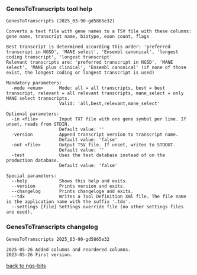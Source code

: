### GenesToTranscripts tool help
	GenesToTranscripts (2025_03-90-gd5865e32)
	
	Converts a text file with gene names to a TSV file with these columns: gene name, transcript name, biotype, exon count, flags
	
	Best transcript is determined according this order: 'preferred transcript in NGSD', 'MANE select', 'Ensembl canonical', 'longest coding transcript', 'longest transcript'
	Relevant transcripts are: 'preferred transcript in NGSD', 'MANE select', 'MANE plus clinical', 'Ensembl canonical' (if none of those exist, the longest coding or longest transcript is used)
	
	Mandatory parameters:
	  -mode <enum>      Mode: all = all transcripts, best = best transcript, relevant = all relevant transcripts, mane_select = only MANE select transcripts.
	                    Valid: 'all,best,relevant,mane_select'
	
	Optional parameters:
	  -in <file>        Input TXT file with one gene symbol per line. If unset, reads from STDIN.
	                    Default value: ''
	  -version          Append transcript version to transcript name.
	                    Default value: 'false'
	  -out <file>       Output TSV file. If unset, writes to STDOUT.
	                    Default value: ''
	  -test             Uses the test database instead of on the production database.
	                    Default value: 'false'
	
	Special parameters:
	  --help            Shows this help and exits.
	  --version         Prints version and exits.
	  --changelog       Prints changeloge and exits.
	  --tdx             Writes a Tool Definition Xml file. The file name is the application name with the suffix '.tdx'.
	  --settings [file] Settings override file (no other settings files are used).
	
### GenesToTranscripts changelog
	GenesToTranscripts 2025_03-90-gd5865e32
	
	2025-05-26 Added columns and reordered columns.
	2023-05-26 First version.
[back to ngs-bits](https://github.com/imgag/ngs-bits)